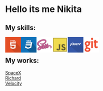 # Hello its me Nikita

## My skills:

<img align="left" src="img/html-icon.svg" width="50" title="hover text" alt="html"/>
<img align="left"src="img/css-icon.svg" width="50" title="hover text" alt="css" />
<img align="left" src="img/sass-icon.svg" width="50" title="hover text" alt="sass" />
<img align="left" src="img/js-icon.svg" width="50" title="hover text" alt="js" />
<img align="left" src="img/jquery-icon.svg" width="50" title="hover text" alt="jquery" />
<img align="left" src="img/git-icon.svg" width="50" title="hover text" alt="git" />

<br />
<br />

## My works:

[SpaceX](https://talashov.github.io/spacex/) <br />
[Richard](https://talashov.github.io/richard/) <br />
[Velocity](https://talashov.github.io/Velocity/) <br />

